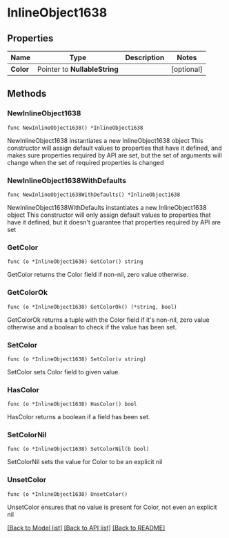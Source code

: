# InlineObject1638

## Properties

Name | Type | Description | Notes
------------ | ------------- | ------------- | -------------
**Color** | Pointer to **NullableString** |  | [optional] 

## Methods

### NewInlineObject1638

`func NewInlineObject1638() *InlineObject1638`

NewInlineObject1638 instantiates a new InlineObject1638 object
This constructor will assign default values to properties that have it defined,
and makes sure properties required by API are set, but the set of arguments
will change when the set of required properties is changed

### NewInlineObject1638WithDefaults

`func NewInlineObject1638WithDefaults() *InlineObject1638`

NewInlineObject1638WithDefaults instantiates a new InlineObject1638 object
This constructor will only assign default values to properties that have it defined,
but it doesn't guarantee that properties required by API are set

### GetColor

`func (o *InlineObject1638) GetColor() string`

GetColor returns the Color field if non-nil, zero value otherwise.

### GetColorOk

`func (o *InlineObject1638) GetColorOk() (*string, bool)`

GetColorOk returns a tuple with the Color field if it's non-nil, zero value otherwise
and a boolean to check if the value has been set.

### SetColor

`func (o *InlineObject1638) SetColor(v string)`

SetColor sets Color field to given value.

### HasColor

`func (o *InlineObject1638) HasColor() bool`

HasColor returns a boolean if a field has been set.

### SetColorNil

`func (o *InlineObject1638) SetColorNil(b bool)`

 SetColorNil sets the value for Color to be an explicit nil

### UnsetColor
`func (o *InlineObject1638) UnsetColor()`

UnsetColor ensures that no value is present for Color, not even an explicit nil

[[Back to Model list]](../README.md#documentation-for-models) [[Back to API list]](../README.md#documentation-for-api-endpoints) [[Back to README]](../README.md)


